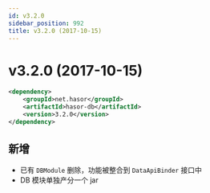 ```yaml
---
id: v3.2.0
sidebar_position: 992
title: v3.2.0 (2017-10-15)
---
```


# v3.2.0 (2017-10-15)

```xml
<dependency>
    <groupId>net.hasor</groupId>
    <artifactId>hasor-db</artifactId>
    <version>3.2.0</version>
</dependency>
```

## 新增
- 已有 `DBModule` 删除，功能被整合到 `DataApiBinder` 接口中
- DB 模块单独产分一个 jar
